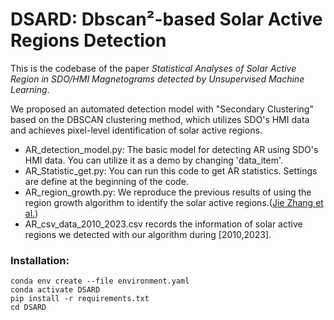 # DSARD: Dbscan²-based Solar Active Regions Detection
This is the codebase of the paper *Statistical Analyses of Solar Active Region in SDO/HMI Magnetograms detected by Unsupervised Machine Learning*.

We proposed an automated detection model with "Secondary Clustering" based on the DBSCAN clustering method, which utilizes SDO's HMI data and achieves pixel-level identification of solar active regions.<br>

- AR_detection_model.py: The basic model for detecting AR using SDO's HMI data. You can utilize it as a demo by changing 'data_item'.<br>
- AR_Statistic_get.py: You can run this code to get AR statistics. Settings are define at the beginning of the code.<br>
- AR_region_growth.py: We reproduce the previous results of using the region growth algorithm to identify the solar active regions.([Jie Zhang et al.](https://iopscience.iop.org/article/10.1088/0004-637X/723/2/1006))<br>
- AR_csv_data_2010_2023.csv records the information of solar active regions we detected with our algorithm during [2010,2023].

### Installation:<br>
```
conda env create --file environment.yaml
conda activate DSARD
pip install -r requirements.txt
cd DSARD
```

